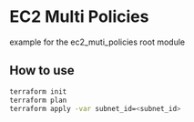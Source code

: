 # EC2 Multi Policies

example for the ec2_muti_policies root module

## How to use

```bash
terraform init
terraform plan
terraform apply -var subnet_id=<subnet_id>
```
